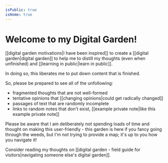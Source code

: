 ```yaml
---
isPublic: true
isHome: true
---
```


# Welcome to my Digital Garden!

[[digital garden motivations|I have been inspired]] to create a [[digital garden|digital garden]] to help me to distill my thoughts (even when unfinished) and [[learning in public|learn in public]].

In doing so, this liberates me to put down content that is finished.

So, please be prepared to see all of the unfollowing:
- fragmented thoughts that are not well-formed
- tentative opinions that [[changing opinions|could get radically changed]]
- passages of text that are randomly incomplete
- links to random notes that don't exist, [[example private note|like this example private note]]

Please be aware that I am deliberately not spending loads of time and thought on making this user-friendly - this garden is here if you fancy going through the weeds, but I'm not trying to provide a map; it's up to you how you navigate it!

Consider reading my thoughts on [[digital garden - field guide for visitors|navigating someone else's digital garden]].